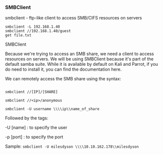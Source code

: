 ### SMBClient

smbclient - ftp-like client to access SMB/CIFS resources on servers
```
smbclient -L 192.168.1.40
smbclient //192.168.1.40/guest
get file.txt

```

SMBClient

Because we're trying to access an SMB share, we need a client to access resources on servers. We will be using SMBClient because it's part of the default samba suite. While it is available by default on Kali and Parrot, if you do need to install it, you can find the documentation here.

We can remotely access the SMB share using the syntax:

```

smbclient //[IP]/[SHARE]

smbclient //<ip>/anonymous

smbclient -U username \\\\ip\\name_of_share

```

Followed by the tags:

-U [name] : to specify the user

-p [port] : to specify the port

Sample:
`smbclient -U milesdyson \\\\10.10.162.178\\milesdyson`

